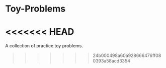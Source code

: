 # Toy-Problems
<<<<<<< HEAD
=======

A collection of practice toy problems.
>>>>>>> 24b000498a60a928666476ff080393a58acd3354
